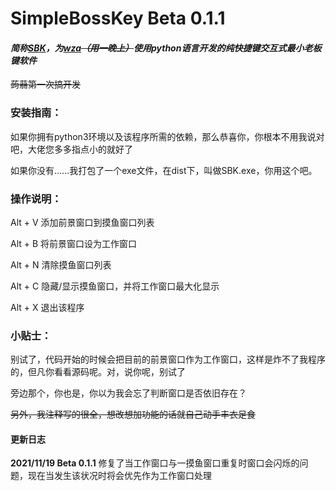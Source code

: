 # SimpleBossKey  Beta 0.1.1

#### *简称[SBK](https://github.com/wza123/SimpleBossKey)，为[wza](https://github.com/wza123)~~（用一晚上）~~使用python语言开发的纯快捷键交互式最小老板键软件*

~~蒟蒻第一次搞开发~~

### 安装指南：

如果你拥有python3环境以及该程序所需的依赖，那么恭喜你，你根本不用我说对吧，大佬您多多指点小的就好了

如果你没有......我打包了一个exe文件，在dist下，叫做SBK.exe，你用这个吧。

### 操作说明：

Alt + V 添加前景窗口到摸鱼窗口列表

Alt + B 将前景窗口设为工作窗口

Alt + N 清除摸鱼窗口列表

Alt + C 隐藏/显示摸鱼窗口，并将工作窗口最大化显示

Alt + X 退出该程序

### 小贴士：

别试了，代码开始的时候会把目前的前景窗口作为工作窗口，这样是炸不了我程序的，但凡你看看源码呢。对，说你呢，别试了

旁边那个，你也是，你以为我会忘了判断窗口是否依旧存在？

~~另外，我注释写的很全，想改想加功能的话就自己动手丰衣足食~~

#### 更新日志

**2021/11/19 Beta 0.1.1** 修复了当工作窗口与一摸鱼窗口重复时窗口会闪烁的问题，现在当发生该状况时将会优先作为工作窗口处理
